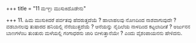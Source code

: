 +++
title = "11 ಮಞ್ಜು ಮುಸುಕಿದೊಡೇನು"

+++
11. ಹಿಮ ಮುಸುಕಿದರೆ ಪರ್ವತವು ಹೆದರುತ್ತದೆಯೆ ? ಹಾಲಾಹಲವು ನೊಣದಿಂದ ನಾಶವಾಗುವುದೇ ? ವಡಬಾನಲವು ತುಷಾರದ ಹನಿಯಲ್ಲಿ ನೆನೆಯುತ್ತದೆಯೆ ? ಆನೆಯನ್ನು ನೈದಿಲೆಯ ನಾಳದಿಂದ ಕಟ್ಟಲಾದೀತೆ ? ಅರ್ಜುನನ ಬಾಣಗಳೆಂಬ ತುಂತುರು ಮಳೆಯಲ್ಲಿ ಗಂಗಾಧರನು ಜಾರಿ ಬೀಳುತ್ತಾನೆಯೇ ? ಎಂದು ವೈಶಂಪಾಯನನು ಹೇಳಿದನು.